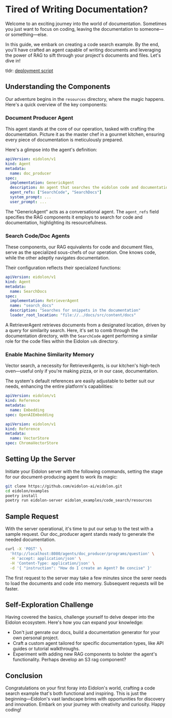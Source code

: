 # Tired of Writing Documentation?

Welcome to an exciting journey into the world of documentation. Sometimes you just want to focus on coding, leaving the documentation to someone—or something—else.

In this guide, we embark on creating a code search example. By the end, you'll have crafted an agent capable of writing documents and leveraging the power of RAG to sift through your project's documents and files. Let's dive in!

tldr: [deployment script](#run_server)

## Understanding the Components

Our adventure begins in the `resources` directory, where the magic happens. Here's a quick overview of the key components:

### Document Producer Agent
This agent stands at the core of our operation, tasked with crafting the documentation. Picture it as the master chef in a gourmet kitchen, ensuring every piece of documentation is meticulously prepared.

Here's a glimpse into the agent's definition:
```yaml
apiVersion: eidolon/v1
kind: Agent
metadata:
  name: doc_producer
spec:
  implementation: GenericAgent
  description: An agent that searches the eidolon code and documentation
  agent_refs: ["SearchCode", "SearchDocs"]
  system_prompt: ...
  user_prompt: ...
```
The "GenericAgent" acts as a conversational agent. The `agent_refs` field specifies the RAG components it employs to search for code and documentation, highlighting its resourcefulness.

### Search Code/Doc Agents
These components, our RAG equivalents for code and document files, serve as the specialized sous-chefs of our operation. One knows code, while the other adeptly navigates documentation.

Their configuration reflects their specialized functions:
```yaml
apiVersion: eidolon/v1
kind: Agent
metadata:
  name: SearchDocs
spec:
  implementation: RetrieverAgent
  name: "search_docs"
  description: "Searches for snippets in the documentation"
  loader_root_location: "file://../docs/src/content/docs"
```
A RetrieverAgent retrieves documents from a designated location, driven by a query for similarity search. Here, it's set to comb through the documentation directory, with the `SearchCode` agent performing a similar role for the code files within the Eidolon `sdk` directory.

### Enable Machine Similarity Memory
Vector search, a necessity for RetrieverAgents, is our kitchen's high-tech oven—useful only if you're making pizza, or in our case, documentation.

The system's default references are easily adjustable to better suit our needs, enhancing the entire platform's capabilities:
```yaml
apiVersion: eidolon/v1
kind: Reference
metadata:
  name: Embedding
spec: OpenAIEmbedding
```
```yaml
apiVersion: eidolon/v1
kind: Reference
metadata:
  name: VectorStore
spec: ChromaVectorStore
```

## <a name="run_server">Setting Up the Server</a>

Initiate your Eidolon server with the following commands, setting the stage for our document-producing agent to work its magic:

```bash
git clone https://github.com/eidolon-ai/eidolon.git
cd eidolon/examples
poetry install
poetry run eidolon-server eidolon_examples/code_search/resources
```

## Sample Request
With the server operational, it's time to put our setup to the test with a sample request. Our doc_producer agent stands ready to generate the needed documentation.

```bash
curl -X 'POST' \
  'http://localhost:8080/agents/doc_producer/programs/question' \
  -H 'accept: application/json' \
  -H 'Content-Type: application/json' \
  -d '{ "instruction": "How do I create an Agent? Be concise" }'
```
The first request to the server may take a few minutes since the serer needs to load the documents and code into memory. Subsequent requests will be faster.

## Self-Exploration Challenge

Having covered the basics, challenge yourself to delve deeper into the Eidolon ecosystem. Here's how you can expand your knowledge:

- Don't just genrate our docs, build a documentation generator for your own personal project.
- Craft a custom agent tailored for specific documentation types, like API guides or tutorial walkthroughs.
- Experiment with adding new RAG components to bolster the agent's functionality. Perhaps develop an S3 rag component?

## Conclusion

Congratulations on your first foray into Eidolon's world, crafting a code search example that's both functional and inspiring. This is just the beginning—Eidolon's vast landscape brims with opportunities for discovery and innovation. Embark on your journey with creativity and curiosity. Happy coding!
